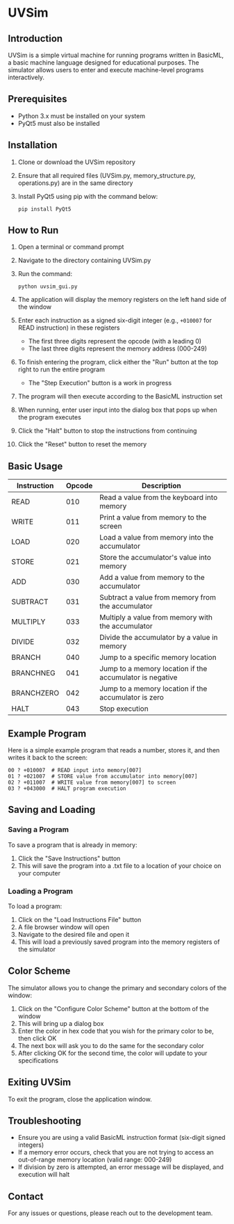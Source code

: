 # UVSim

## Introduction

UVSim is a simple virtual machine for running programs written in BasicML, a basic machine language designed for educational purposes. The simulator allows users to enter and execute machine-level programs interactively.

## Prerequisites

- Python 3.x must be installed on your system
- PyQt5 must also be installed

## Installation

1. Clone or download the UVSim repository
2. Ensure that all required files (UVSim.py, memory_structure.py, operations.py) are in the same directory
3. Install PyQt5 using pip with the command below:

   ```
   pip install PyQt5
   ```

## How to Run

1. Open a terminal or command prompt
2. Navigate to the directory containing UVSim.py
3. Run the command:

   ```
   python uvsim_gui.py
   ```

4. The application will display the memory registers on the left hand side of the window
5. Enter each instruction as a signed six-digit integer (e.g., `+010007` for READ instruction) in these registers
   - The first three digits represent the opcode (with a leading 0)
   - The last three digits represent the memory address (000-249)
6. To finish entering the program, click either the "Run" button at the top right to run the entire program
   - The "Step Execution" button is a work in progress
7. The program will then execute according to the BasicML instruction set
8. When running, enter user input into the dialog box that pops up when the program executes
9. Click the "Halt" button to stop the instructions from continuing
10. Click the "Reset" button to reset the memory

## Basic Usage

| Instruction | Opcode | Description                                              |
| ----------- | ------ | -------------------------------------------------------- |
| READ        | 010    | Read a value from the keyboard into memory               |
| WRITE       | 011    | Print a value from memory to the screen                  |
| LOAD        | 020    | Load a value from memory into the accumulator            |
| STORE       | 021    | Store the accumulator's value into memory                |
| ADD         | 030    | Add a value from memory to the accumulator               |
| SUBTRACT    | 031    | Subtract a value from memory from the accumulator        |
| MULTIPLY    | 033    | Multiply a value from memory with the accumulator        |
| DIVIDE      | 032    | Divide the accumulator by a value in memory              |
| BRANCH      | 040    | Jump to a specific memory location                       |
| BRANCHNEG   | 041    | Jump to a memory location if the accumulator is negative |
| BRANCHZERO  | 042    | Jump to a memory location if the accumulator is zero     |
| HALT        | 043    | Stop execution                                           |

## Example Program

Here is a simple example program that reads a number, stores it, and then writes it back to the screen:

```
00 ? +010007  # READ input into memory[007]
01 ? +021007  # STORE value from accumulator into memory[007]
02 ? +011007  # WRITE value from memory[007] to screen
03 ? +043000  # HALT program execution
```

## Saving and Loading

### Saving a Program

To save a program that is already in memory:

1. Click the "Save Instructions" button
2. This will save the program into a .txt file to a location of your choice on your computer

### Loading a Program

To load a program:

1. Click on the "Load Instructions File" button
2. A file browser window will open
3. Navigate to the desired file and open it
4. This will load a previously saved program into the memory registers of the simulator

## Color Scheme

The simulator allows you to change the primary and secondary colors of the window:

1. Click on the "Configure Color Scheme" button at the bottom of the window
2. This will bring up a dialog box
3. Enter the color in hex code that you wish for the primary color to be, then click OK
4. The next box will ask you to do the same for the secondary color
5. After clicking OK for the second time, the color will update to your specifications

## Exiting UVSim

To exit the program, close the application window.

## Troubleshooting

- Ensure you are using a valid BasicML instruction format (six-digit signed integers)
- If a memory error occurs, check that you are not trying to access an out-of-range memory location (valid range: 000-249)
- If division by zero is attempted, an error message will be displayed, and execution will halt

## Contact

For any issues or questions, please reach out to the development team.
